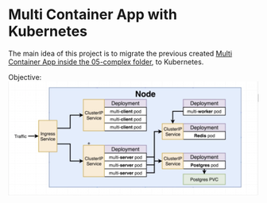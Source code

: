 # Multi Container App with Kubernetes

The main idea of this project is to migrate the previous created [Multi Container App inside the 05-complex folder](../05-complex/README.md), to Kubernetes.

Objective:
![Multi Container App with Kubernetes](./objective.png)